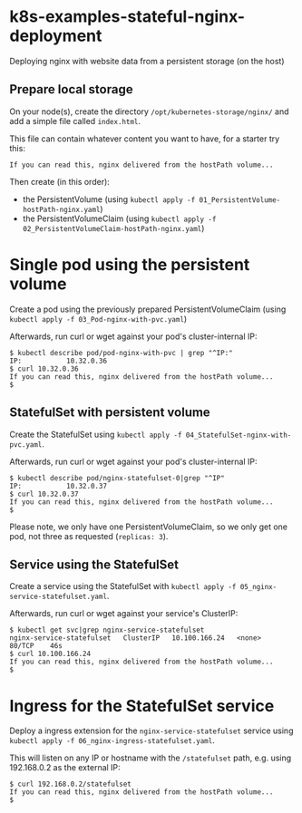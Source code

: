# k8s-examples-stateful-nginx-deployment
Deploying nginx with website data from a persistent storage (on the host)

## Prepare local storage

On your node(s), create the directory `/opt/kubernetes-storage/nginx/` and add a simple file called `index.html`.

This file can contain whatever content you want to have, for a starter try this:

```
If you can read this, nginx delivered from the hostPath volume...
```

Then create (in this order):
- the PersistentVolume (using `kubectl apply -f 01_PersistentVolume-hostPath-nginx.yaml`)
- the PersistentVolumeClaim (using `kubectl apply -f 02_PersistentVolumeClaim-hostPath-nginx.yaml`)

# Single pod using the persistent volume

Create a pod using the previously prepared PersistentVolumeClaim (using `kubectl apply -f 03_Pod-nginx-with-pvc.yaml`)

Afterwards, run curl or wget against your pod's cluster-internal IP:

```
$ kubectl describe pod/pod-nginx-with-pvc | grep "^IP:"
IP:           10.32.0.36
$ curl 10.32.0.36
If you can read this, nginx delivered from the hostPath volume...
$
```

## StatefulSet with persistent volume

Create the StatefulSet using `kubectl apply -f 04_StatefulSet-nginx-with-pvc.yaml`.

Afterwards, run curl or wget against your pod's cluster-internal IP:

```
$ kubectl describe pod/nginx-statefulset-0|grep "^IP"
IP:           10.32.0.37
$ curl 10.32.0.37
If you can read this, nginx delivered from the hostPath volume...
$
```

Please note, we only have one PersistentVolumeClaim, so we only get one pod, not three as requested (`replicas: 3`).

## Service using the StatefulSet

Create a service using the StatefulSet with `kubectl apply -f 05_nginx-service-statefulset.yaml`.

Afterwards, run curl or wget against your service's ClusterIP:

```
$ kubectl get svc|grep nginx-service-statefulset
nginx-service-statefulset   ClusterIP   10.100.166.24   <none>        80/TCP    46s
$ curl 10.100.166.24
If you can read this, nginx delivered from the hostPath volume...
$
```

# Ingress for the StatefulSet service

Deploy a ingress extension for the `nginx-service-statefulset` service using ` kubectl apply -f 06_nginx-ingress-statefulset.yaml`.

This will listen on any IP or hostname with the `/statefulset` path, e.g. using 192.168.0.2 as the external IP:
```
$ curl 192.168.0.2/statefulset
If you can read this, nginx delivered from the hostPath volume...
$
```
